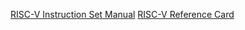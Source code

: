 [RISC-V Instruction Set Manual](https://riscv.org/wp-content/uploads/2017/05/riscv-spec-v2.2.pdf)
[RISC-V Reference Card](https://www.cl.cam.ac.uk/teaching/1617/ECAD+Arch/files/docs/RISCVGreenCardv8-20151013.pdf)
